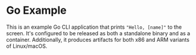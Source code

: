 # Go Example

This is an example Go CLI application that prints `"Hello, [name]"` to the screen.
It's configured to be released as both a standalone binary and as a container.
Additionally, it produces artifacts for both x86 and ARM variants of Linux/macOS.